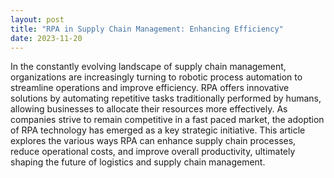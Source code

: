 ```yaml
---
layout: post
title: "RPA in Supply Chain Management: Enhancing Efficiency"
date: 2023-11-20
---
```


In the constantly evolving landscape of supply chain management, organizations are increasingly turning to robotic process automation to streamline operations and improve efficiency. RPA offers innovative solutions by automating repetitive tasks traditionally performed by humans, allowing businesses to allocate their resources more effectively. As companies strive to remain competitive in a fast paced market, the adoption of RPA technology has emerged as a key strategic initiative. This article explores the various ways RPA can enhance supply chain processes, reduce operational costs, and improve overall productivity, ultimately shaping the future of logistics and supply chain management.
